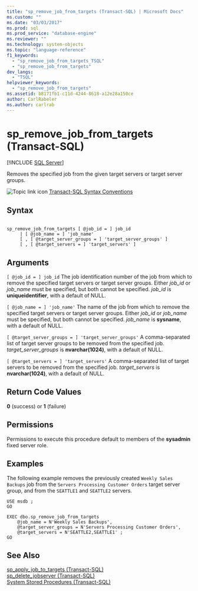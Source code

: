 ```yaml
---
title: "sp_remove_job_from_targets (Transact-SQL) | Microsoft Docs"
ms.custom: ""
ms.date: "03/03/2017"
ms.prod: sql
ms.prod_service: "database-engine"
ms.reviewer: ""
ms.technology: system-objects
ms.topic: "language-reference"
f1_keywords: 
  - "sp_remove_job_from_targets_TSQL"
  - "sp_remove_job_from_targets"
dev_langs: 
  - "TSQL"
helpviewer_keywords: 
  - "sp_remove_job_from_targets"
ms.assetid: b8171fb1-c11d-4244-8618-a12e28a150ce
author: CarlRabeler
ms.author: carlrab
---
```

# sp_remove_job_from_targets (Transact-SQL)
[!INCLUDE [SQL Server](../../includes/applies-to-version/sqlserver.md)]

  Removes the specified job from the given target servers or target server groups.  
  
 ![Topic link icon](../../database-engine/configure-windows/media/topic-link.gif "Topic link icon") [Transact-SQL Syntax Conventions](../../t-sql/language-elements/transact-sql-syntax-conventions-transact-sql.md)  
  
## Syntax  
  
```  
  
sp_remove_job_from_targets [ @job_id = ] job_id   
     | [ @job_name = ] 'job_name'   
     [ , [ @target_server_groups = ] 'target_server_groups' ]   
     [ , [ @target_servers = ] 'target_servers' ]  
```  
  
## Arguments  
`[ @job_id = ] job_id`
 The job identification number of the job from which to remove the specified target servers or target server groups. Either *job_id* or *job_name* must be specified, but both cannot be specified. *job_id* is **uniqueidentifier**, with a default of NULL.  
  
`[ @job_name = ] 'job_name'`
 The name of the job from which to remove the specified target servers or target server groups. Either *job_id* or *job_name* must be specified, but both cannot be specified. *job_name* is **sysname**, with a default of NULL.  
  
`[ @target_server_groups = ] 'target_server_groups'`
 A comma-separated list of target server groups to be removed from the specified job. *target_server_groups* is **nvarchar(1024)**, with a default of NULL.  
  
`[ @target_servers = ] 'target_servers'`
 A comma-separated list of target servers to be removed from the specified job. *target_servers* is **nvarchar(1024)**, with a default of NULL.  
  
## Return Code Values  
 **0** (success) or **1** (failure)  
  
## Permissions  
 Permissions to execute this procedure default to members of the **sysadmin** fixed server role.  
  
## Examples  
 The following example removes the previously created `Weekly Sales Backups` job from the `Servers Processing Customer Orders` target server group, and from the `SEATTLE1` and `SEATTLE2` servers.  
  
```  
USE msdb ;  
GO  
  
EXEC dbo.sp_remove_job_from_targets  
    @job_name = N'Weekly Sales Backups',  
    @target_server_groups = N'Servers Processing Customer Orders',   
    @target_servers = N'SEATTLE2,SEATTLE1' ;  
GO  
```  
  
## See Also  
 [sp_apply_job_to_targets &#40;Transact-SQL&#41;](../../relational-databases/system-stored-procedures/sp-apply-job-to-targets-transact-sql.md)   
 [sp_delete_jobserver &#40;Transact-SQL&#41;](../../relational-databases/system-stored-procedures/sp-delete-jobserver-transact-sql.md)   
 [System Stored Procedures &#40;Transact-SQL&#41;](../../relational-databases/system-stored-procedures/system-stored-procedures-transact-sql.md)  
  
  
